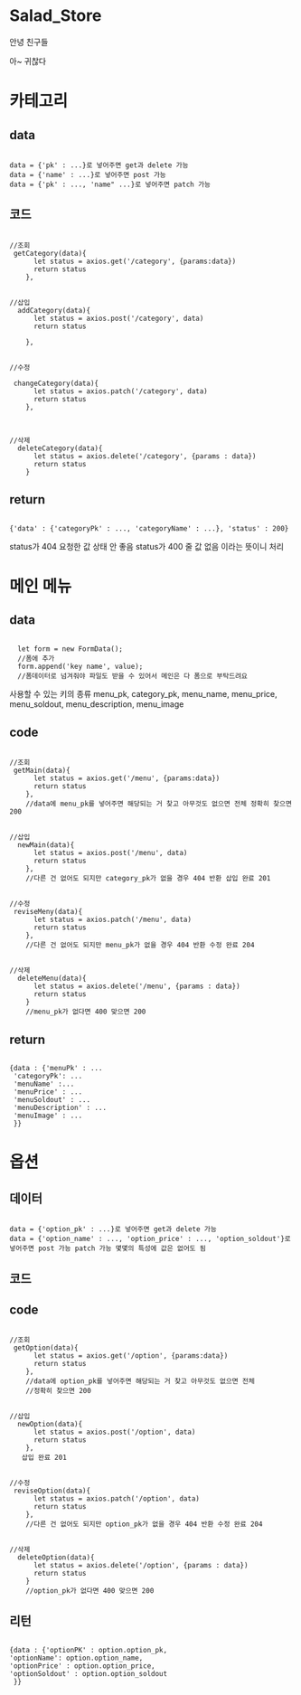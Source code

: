 # Salad_Store

안녕 친구들 

아~ 귀찮다

# 카테고리 

## data
<pre><code>
data = {'pk' : ...}로 넣어주면 get과 delete 가능
data = {'name' : ...}로 넣어주면 post 가능
data = {'pk' : ..., 'name" ...}로 넣어주면 patch 가능
</code></pre>


## 코드
<pre><code>
//조회
 getCategory(data){
      let status = axios.get('/category', {params:data})
      return status
    },
</code></pre>

<pre><code>
//삽입
  addCategory(data){
      let status = axios.post('/category', data)
      return status

    },
</code></pre>
<pre><code>
//수정

 changeCategory(data){
      let status = axios.patch('/category', data)
      return status
    },

</code></pre>
<pre><code>
//삭제
  deleteCategory(data){
      let status = axios.delete('/category', {params : data})
      return status
    }
</code></pre>

## return
<pre><code>
{'data' : {'categoryPk' : ..., 'categoryName' : ...}, 'status' : 200}
</code></pre>
status가 404 요청한 값 상태 안 좋음
status가 400 줄 값 없음 이라는 뜻이니 처리 


# 메인 메뉴

## data
<pre><code>
  let form = new FormData();
  //폼에 추가
  form.append('key name', value);
  //폼데이터로 넘겨줘야 파일도 받을 수 있어서 메인은 다 폼으로 부탁드려요 
</code></pre>

사용할 수 있는 키의 종류 
 menu_pk, category_pk, menu_name, menu_price, menu_soldout, menu_description, menu_image 


## code
<pre><code>
//조회
 getMain(data){
      let status = axios.get('/menu', {params:data})
      return status
    },
    //data에 menu_pk를 넣어주면 해당되는 거 찾고 아무것도 없으면 전체 정확히 찾으면 200
</code></pre>
<pre><code>
//삽입
  newMain(data){
      let status = axios.post('/menu', data)
      return status
    },
    //다른 건 없어도 되지만 category_pk가 없을 경우 404 반환 삽입 완료 201
</code></pre>
<pre><code>
//수정
 reviseMeny(data){
      let status = axios.patch('/menu', data)
      return status
    },
    //다른 건 없어도 되지만 menu_pk가 없을 경우 404 반환 수정 완료 204
</code></pre>
<pre><code>
//삭제
  deleteMenu(data){
      let status = axios.delete('/menu', {params : data})
      return status
    }
    //menu_pk가 없다면 400 맞으면 200
</code></pre>

## return
<pre><code>
{data : {'menuPk' : ...
 'categoryPk': ...
 'menuName' :...
 'menuPrice' : ...
 'menuSoldout' : ...
 'menuDescription' : ...
 'menuImage' : ...
 }}
</code></pre>


# 옵션

## 데이터
<pre><code>
data = {'option_pk' : ...}로 넣어주면 get과 delete 가능
data = {'option_name' : ..., 'option_price' : ..., 'option_soldout'}로 넣어주면 post 가능 patch 가능 몇몇의 특성에 값은 없어도 됨
</code></pre>

## 코드

## code
<pre><code>
//조회
 getOption(data){
      let status = axios.get('/option', {params:data})
      return status
    },
    //data에 option_pk를 넣어주면 해당되는 거 찾고 아무것도 없으면 전체 
    //정확히 찾으면 200
</code></pre>
<pre><code>
//삽입
  newOption(data){
      let status = axios.post('/option', data)
      return status
    },
   삽입 완료 201
</code></pre>
<pre><code>
//수정
 reviseOption(data){
      let status = axios.patch('/option', data)
      return status
    },
    //다른 건 없어도 되지만 option_pk가 없을 경우 404 반환 수정 완료 204
</code></pre>
<pre><code>
//삭제
  deleteOption(data){
      let status = axios.delete('/option', {params : data})
      return status
    }
    //option_pk가 없다면 400 맞으면 200
</code></pre>

## 리턴
<pre><code>
{data : {'optionPK' : option.option_pk,
'optionName': option.option_name,
'optionPrice' : option.option_price,
'optionSoldout' : option.option_soldout
 }}
</code></pre>
 
 
